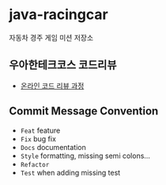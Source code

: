 # java-racingcar
자동차 경주 게임 미션 저장소

## 우아한테크코스 코드리뷰
* [온라인 코드 리뷰 과정](https://github.com/woowacourse/woowacourse-docs/blob/master/maincourse/README.md)

## Commit Message Convention
* ``Feat`` feature
* ``Fix`` bug fix
* ``Docs`` documentation
* ``Style`` formatting, missing semi colons...
* ``Refactor``
* ``Test`` when adding missing test
